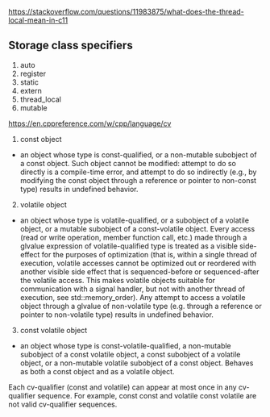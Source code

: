https://stackoverflow.com/questions/11983875/what-does-the-thread-local-mean-in-c11

## Storage class specifiers
1. auto
2. register
3. static
4. extern
5. thread_local
6. mutable


https://en.cppreference.com/w/cpp/language/cv
1. const object 
- an object whose type is const-qualified, or a non-mutable subobject of a const object. Such object cannot be modified: attempt to do so directly is a compile-time error, and attempt to do so indirectly (e.g., by modifying the const object through a reference or pointer to non-const type) results in undefined behavior.
2. volatile object 
- an object whose type is volatile-qualified, or a subobject of a volatile object, or a mutable subobject of a const-volatile object. Every access (read or write operation, member function call, etc.) made through a glvalue expression of volatile-qualified type is treated as a visible side-effect for the purposes of optimization (that is, within a single thread of execution, volatile accesses cannot be optimized out or reordered with another visible side effect that is sequenced-before or sequenced-after the volatile access. This makes volatile objects suitable for communication with a signal handler, but not with another thread of execution, see std::memory_order). Any attempt to access a volatile object through a glvalue of non-volatile type (e.g. through a reference or pointer to non-volatile type) results in undefined behavior.
3. const volatile object 
- an object whose type is const-volatile-qualified, a non-mutable subobject of a const volatile object, a const subobject of a volatile object, or a non-mutable volatile subobject of a const object. Behaves as both a const object and as a volatile object. 

Each cv-qualifier (const and volatile) can appear at most once in any cv-qualifier sequence. For example, const const and volatile const volatile are not valid cv-qualifier sequences. 

